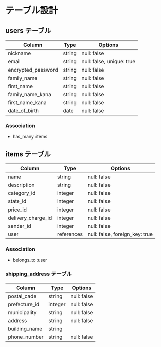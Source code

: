 # テーブル設計

## users テーブル

| Column                | Type   | Options                   |
| --------------------- | ------ | --------------------------|
| nickname              | string | null: false               |
| email                 | string | null: false, unique: true |
| encrypted_password    | string | null: false               |
| family_name           | string | null: false               |
| first_name            | string | null: false               |
| family_name_kana      | string | null: false               |
| first_name_kana       | string | null: false               |
| date_of_birth　       | date   | null: false               |

### Association

- has_many :items

## items テーブル

| Column             | Type       | Options                        |
| ------------------ | ---------- | ------------------------------ |
| name               | string     | null: false                    |
| description        | string     | null: false                    |
| category_id        | integer    | null: false                    |
| state_id           | integer    | null: false                    |
| price_id           | integer    | null: false                    |
| delivery_charge_id | integer    | null: false                    |
| sender_id          | integer    | null: false                    |
| user               | references | null: false, foreign_key: true |
### Association

- belongs_to :user


### shipping_address テーブル

| Column         | Type      | Options        |
| ---------------|-----------| ---------------|
| postal_cade    | string    | null: false    |
| prefecture_id  | integer   | null: false    |
| municipality   | string    | null: false    |
| address        | string    | null: false    |
| building_name  | string    |                |
| phone_number   | string    | null: false    |

